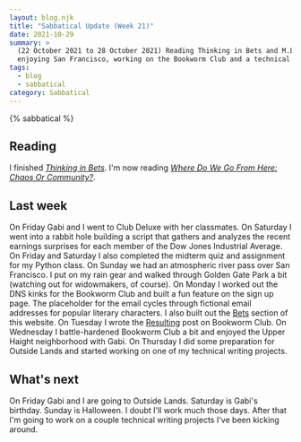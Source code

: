 ```yaml
---
layout: blog.njk
title: "Sabbatical Update (Week 21)"
date: 2021-10-29
summary: >
  (22 October 2021 to 28 October 2021) Reading Thinking in Bets and M.L.K. Jr.,
  enjoying San Francisco, working on the Bookworm Club and a technical writing project.
tags:
  - blog
  - sabbatical
category: Sabbatical
---
```


{% sabbatical %}

## Reading

I finished [*Thinking in Bets*][bets]. I'm now reading
[*Where Do We Go From Here: Chaos Or Community?*][mlk].

[bets]: https://www.annieduke.com/books/
[mlk]: http://www.thekinglegacy.org/books/where-do-we-go-here-chaos-or-community

## Last week

On Friday Gabi and I went to Club Deluxe with her classmates.
On Saturday I went into a rabbit hole building a script that gathers
and analyzes the recent earnings surprises for each member of the
Dow Jones Industrial Average. On Friday and Saturday I also completed the
midterm quiz and assignment for my Python class. On Sunday we had an atmospheric
river pass over San Francisco. I put on my rain gear and walked through
Golden Gate Park a bit (watching out for widowmakers, of course). On Monday I
worked out the DNS kinks for the Bookworm Club and built a fun feature
on the sign up page. The placeholder for the email cycles through
fictional email addresses for popular literary characters. I also
built out the [Bets](/bets) section of this website. On
Tuesday I wrote the [Resulting](https://bookworm.club/blog/resulting)
post on Bookworm Club. On Wednesday I battle-hardened Bookworm Club
a bit and enjoyed the Upper Haight neighborhood with Gabi. On Thursday
I did some preparation for Outside Lands and started working on one of
my technical writing projects.

## What's next

On Friday Gabi and I are going to Outside Lands. Saturday is Gabi's
birthday. Sunday is Halloween. I doubt I'll work much those days.
After that I'm going to work on a couple technical writing projects
I've been kicking around.

